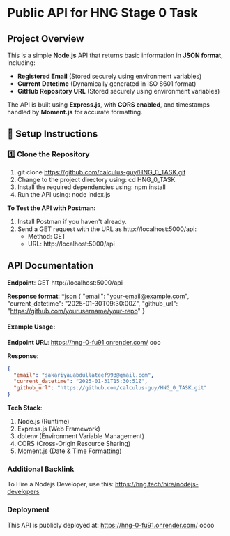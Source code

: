 # Public API for HNG Stage 0 Task

## Project Overview

This is a simple **Node.js** API that returns basic information in **JSON format**, including:

- **Registered Email** (Stored securely using environment variables)
- **Current Datetime** (Dynamically generated in ISO 8601 format)
- **GitHub Repository URL** (Stored securely using environment variables)

The API is built using **Express.js**, with **CORS enabled**, and timestamps handled by **Moment.js** for accurate formatting.

## 🔧 **Setup Instructions**

### **1️⃣ Clone the Repository**

1.  git clone https://github.com/calculus-guy/HNG_0_TASK.git
2.  Change to the project directory using: cd HNG_0_TASK
3.  Install the required dependencies using: npm install
4.  Run the API using: node index.js

**To Test the API with Postman:**

1. Install Postman if you haven't already.
2. Send a GET request with the URL as http://localhost:5000/api:
   - Method: GET
   - URL: http://localhost:5000/api

## API Documentation

**Endpoint**: GET http://localhost:5000/api

**Response format**:
\*json
{
"email": "your-email@example.com",
"current_datetime": "2025-01-30T09:30:00Z",
"github_url": "https://github.com/yourusername/your-repo"
}

#### Example Usage:

**Endpoint URL**: https://hng-0-fu91.onrender.com/  ooo

**Response**:

```json
{
  "email": "sakariyauabdullateef993@gmail.com",
  "current_datetime": "2025-01-31T15:30:51Z",
  "github_url": "https://github.com/calculus-guy/HNG_0_TASK.git"
}
```

**Tech Stack**:

1.  Node.js (Runtime)
2.  Express.js (Web Framework)
3.  dotenv (Environment Variable Management)
4.  CORS (Cross-Origin Resource Sharing)
5.  Moment.js (Date & Time Formatting)

### Additional Backlink

To Hire a Nodejs Developer, use this: https://hng.tech/hire/nodejs-developers

### Deployment

This API is publicly deployed at: https://hng-0-fu91.onrender.com/ oooo